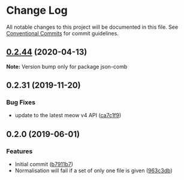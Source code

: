 # Change Log

All notable changes to this project will be documented in this file.
See [Conventional Commits](https://conventionalcommits.org) for commit guidelines.

## [0.2.44](https://gitlab.com/codsen/codsen/compare/json-comb@0.2.43...json-comb@0.2.44) (2020-04-13)

**Note:** Version bump only for package json-comb





## 0.2.31 (2019-11-20)

### Bug Fixes

- update to the latest meow v4 API ([ca7c1f9](https://gitlab.com/codsen/codsen/commit/ca7c1f9b1e28dd7540442fa19f9ca4b7855b9e34))

## 0.2.0 (2019-06-01)

### Features

- Initial commit ([b7911b7](https://gitlab.com/codsen/codsen/commit/b7911b7))
- Normalisation will fail if a set of only one file is given ([963c3db](https://gitlab.com/codsen/codsen/commit/963c3db))
